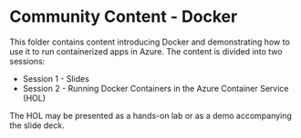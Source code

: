# Community Content - Docker

This folder contains content introducing Docker and demonstrating how to use it to run containerized apps in Azure. The content is divided into two sessions:

- Session 1 - Slides
- Session 2 - Running Docker Containers in the Azure Container Service (HOL)

The HOL may be presented as a hands-on lab or as a demo accompanying the slide deck.